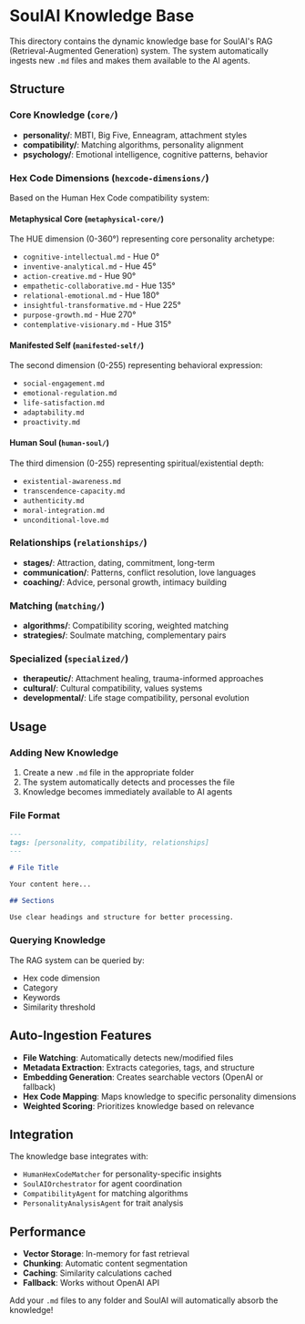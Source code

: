 # SoulAI Knowledge Base

This directory contains the dynamic knowledge base for SoulAI's RAG (Retrieval-Augmented Generation) system. The system automatically ingests new `.md` files and makes them available to the AI agents.

## Structure

### Core Knowledge (`core/`)
- **personality/**: MBTI, Big Five, Enneagram, attachment styles
- **compatibility/**: Matching algorithms, personality alignment
- **psychology/**: Emotional intelligence, cognitive patterns, behavior

### Hex Code Dimensions (`hexcode-dimensions/`)
Based on the Human Hex Code compatibility system:

#### Metaphysical Core (`metaphysical-core/`)
The HUE dimension (0-360°) representing core personality archetype:
- `cognitive-intellectual.md` - Hue 0°
- `inventive-analytical.md` - Hue 45°
- `action-creative.md` - Hue 90°
- `empathetic-collaborative.md` - Hue 135°
- `relational-emotional.md` - Hue 180°
- `insightful-transformative.md` - Hue 225°
- `purpose-growth.md` - Hue 270°
- `contemplative-visionary.md` - Hue 315°

#### Manifested Self (`manifested-self/`)
The second dimension (0-255) representing behavioral expression:
- `social-engagement.md`
- `emotional-regulation.md`
- `life-satisfaction.md`
- `adaptability.md`
- `proactivity.md`

#### Human Soul (`human-soul/`)
The third dimension (0-255) representing spiritual/existential depth:
- `existential-awareness.md`
- `transcendence-capacity.md`
- `authenticity.md`
- `moral-integration.md`
- `unconditional-love.md`

### Relationships (`relationships/`)
- **stages/**: Attraction, dating, commitment, long-term
- **communication/**: Patterns, conflict resolution, love languages
- **coaching/**: Advice, personal growth, intimacy building

### Matching (`matching/`)
- **algorithms/**: Compatibility scoring, weighted matching
- **strategies/**: Soulmate matching, complementary pairs

### Specialized (`specialized/`)
- **therapeutic/**: Attachment healing, trauma-informed approaches
- **cultural/**: Cultural compatibility, values systems
- **developmental/**: Life stage compatibility, personal evolution

## Usage

### Adding New Knowledge
1. Create a new `.md` file in the appropriate folder
2. The system automatically detects and processes the file
3. Knowledge becomes immediately available to AI agents

### File Format
```markdown
---
tags: [personality, compatibility, relationships]
---

# File Title

Your content here...

## Sections

Use clear headings and structure for better processing.
```

### Querying Knowledge
The RAG system can be queried by:
- Hex code dimension
- Category
- Keywords
- Similarity threshold

## Auto-Ingestion Features

- **File Watching**: Automatically detects new/modified files
- **Metadata Extraction**: Extracts categories, tags, and structure
- **Embedding Generation**: Creates searchable vectors (OpenAI or fallback)
- **Hex Code Mapping**: Maps knowledge to specific personality dimensions
- **Weighted Scoring**: Prioritizes knowledge based on relevance

## Integration

The knowledge base integrates with:
- `HumanHexCodeMatcher` for personality-specific insights
- `SoulAIOrchestrator` for agent coordination
- `CompatibilityAgent` for matching algorithms
- `PersonalityAnalysisAgent` for trait analysis

## Performance

- **Vector Storage**: In-memory for fast retrieval
- **Chunking**: Automatic content segmentation
- **Caching**: Similarity calculations cached
- **Fallback**: Works without OpenAI API

Add your `.md` files to any folder and SoulAI will automatically absorb the knowledge!